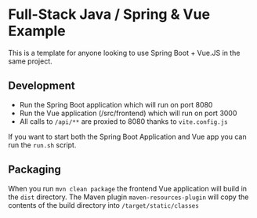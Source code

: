 # Full-Stack Java / Spring & Vue Example

This is a template for anyone looking to use Spring Boot + Vue.JS in the same project.

## Development

- Run the Spring Boot application which will run on port 8080
- Run the Vue application (/src/frontend)  which will run on port 3000
- All calls to `/api/**` are proxied to 8080 thanks to `vite.config.js`

If you want to start both the Spring Boot Application and Vue app you can run the `run.sh` script. 

## Packaging

When you run `mvn clean package` the frontend Vue application will build in the `dist` directory.
The Maven plugin `maven-resources-plugin` will copy the contents of the build directory into `/target/static/classes`



